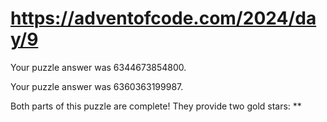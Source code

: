# https://adventofcode.com/2024/day/9

Your puzzle answer was 6344673854800.

Your puzzle answer was 6360363199987.

Both parts of this puzzle are complete! They provide two gold stars: **
